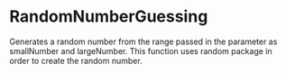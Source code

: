 # RandomNumberGuessing
Generates a random number from the range passed in the parameter as smallNumber and largeNumber.  This function uses random package in order to create the random number.
